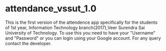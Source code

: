 # attendance_vssut_1.0
This is the first version of the attendence app specifically for the 
students of 1st year, Information Technology branch(2017),Veer Surendra Sai University of Technology.
To use this you need to have your "Username" and "Password" or you can login using your Google account.
For any query contact the developer. 
